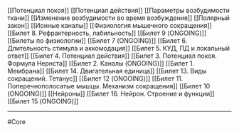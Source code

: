 [[Потенциал покоя]]
[[Потенциал действия]]
[[Параметры возбудимости ткани]]
[[Изменение возбудимости во время возбуждения]]
[[Полярный закон]]
[[Ионные каналы]]
[[Физиология мышечного сокращения]]
[[Билет 8. Рефрактерность, лабильность]]
[[Билет 9 (ONGOING)]]
[[Билеты по физиологии]]
[[Билет 7 (ONGOING)]]
[[Билет 6. Длительность стимула и аккомодация]]
[[Билет 5. КУД, ПД и локальный ответ]]
[[Билет 4. Потенциал действия]]
[[Билет 3. Потенциал покоя. Формула Нернста]]
[[Билет 2. Каналы (ONGOING)]]
[[Билет 1. Мембрана]]
[[Билет 14. Двигательная единица]]
[[Билет 13. Виды сокращений. Тетанус]]
[[Билет 12 (ONGOING)]]
[[Билет 11. Поперечнополосатые мышцы. Механизм сокращения]]
[[Билет 10 (ONGOING)]]
[[Нейроны]]
[[Билет 16. Нейрон. Строение и функции]]
[[Билет 15 (ONGOING)]]


---
#Core 